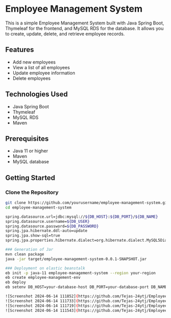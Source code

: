# Employee Management System

This is a simple Employee Management System built with Java Spring Boot, Thymeleaf for the frontend, and MySQL RDS for the database. It allows you to create, update, delete, and retrieve employee records.

## Features

- Add new employees
- View a list of all employees
- Update employee information
- Delete employees

## Technologies Used

- Java Spring Boot
- Thymeleaf
- MySQL RDS
- Maven

## Prerequisites

- Java 11 or higher
- Maven
- MySQL database

## Getting Started

### Clone the Repository

```sh
git clone https://github.com/yourusername/employee-management-system.git
cd employee-management-system

spring.datasource.url=jdbc:mysql://${DB_HOST}:${DB_PORT}/${DB_NAME}
spring.datasource.username=${DB_USER}
spring.datasource.password=${DB_PASSWORD}
spring.jpa.hibernate.ddl-auto=update
spring.jpa.show-sql=true
spring.jpa.properties.hibernate.dialect=org.hibernate.dialect.MySQL5Dialect

### Generation of Jar
mvn clean package
java -jar target/employee-management-system-0.0.1-SNAPSHOT.jar

### Deployment on elastic beanstalk
eb init -p java-11 employee-management-system --region your-region
eb create employee-management-env
eb deploy
eb setenv DB_HOST=your-database-host DB_PORT=your-database-port DB_NAME=your-database-name DB_USER=your-database-username DB_PASSWORD=your-database-password

![Screenshot 2024-06-14 111852](https://github.com/Tejas-24ytj/Employee-Management-System/assets/105742352/41723e7c-3ae7-4647-a414-8106a3666ec3)
![Screenshot 2024-06-14 111733](https://github.com/Tejas-24ytj/Employee-Management-System/assets/105742352/b4d22721-e826-4103-a862-bdc65b2e477c)
![Screenshot 2024-06-14 111719](https://github.com/Tejas-24ytj/Employee-Management-System/assets/105742352/6f1c6e33-9591-4cff-b0f4-3004b67da93b)
![Screenshot 2024-06-14 111543](https://github.com/Tejas-24ytj/Employee-Management-System/assets/105742352/95bddd01-4ad6-4df1-bc53-98e11c49c63c)

